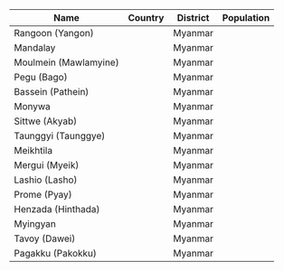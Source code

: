| Name | Country | District | Population|
| --- | --- | --- | --- |
| Rangoon (Yangon) | | Myanmar | | Rangoon [Yangon] | | 3361700 |
| Mandalay | | Myanmar | | Mandalay | | 885300 |
| Moulmein (Mawlamyine) | | Myanmar | | Mon | | 307900 |
| Pegu (Bago) | | Myanmar | | Pegu [Bago] | | 190900 |
| Bassein (Pathein) | | Myanmar | | Irrawaddy [Ayeyarwad | | 183900 |
| Monywa | | Myanmar | | Sagaing | | 138600 |
| Sittwe (Akyab) | | Myanmar | | Rakhine | | 137600 |
| Taunggyi (Taunggye) | | Myanmar | | Shan | | 131500 |
| Meikhtila | | Myanmar | | Mandalay | | 129700 |
| Mergui (Myeik) | | Myanmar | | Tenasserim [Tanintha | | 122700 |
| Lashio (Lasho) | | Myanmar | | Shan | | 107600 |
| Prome (Pyay) | | Myanmar | | Pegu [Bago] | | 105700 |
| Henzada (Hinthada) | | Myanmar | | Irrawaddy [Ayeyarwad | | 104700 |
| Myingyan | | Myanmar | | Mandalay | | 103600 |
| Tavoy (Dawei) | | Myanmar | | Tenasserim [Tanintha | | 96800 |
| Pagakku (Pakokku) | | Myanmar | | Magwe [Magway] | | 94800 |
